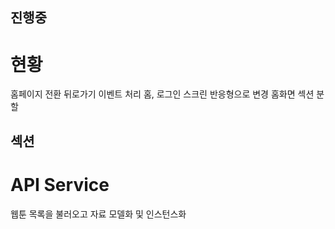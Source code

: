 ## 진행중
# 현황

홈페이지 전환
뒤로가기 이벤트 처리
홈, 로그인 스크린 반응형으로 변경
홈화면 섹션 분할

## 섹션
# API Service

웹툰 목록을 불러오고 자료 모델화 및 인스턴스화